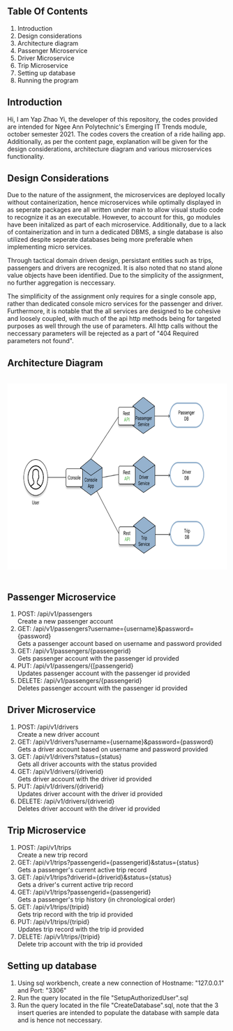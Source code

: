 <!-- TABLE OF CONTENTS -->
## Table Of Contents
<ol>
  <li>
    Introduction
  </li>
  <li>
    Design considerations
  </li>
  <li>
     Architecture diagram
  </li>
   <li>
    Passenger Microservice
  </li>
  <li>
    Driver Microservice
  </li>
  <li>
    Trip Microservice
  </li>
  <li>
    Setting up database
  </li>
  <li>
    Running the program
  </li>
</ol>



<!-- INTRODUCTION -->
## Introduction
Hi, I am Yap Zhao Yi, the developer of this repository, the codes provided are intended for Ngee Ann Polytechnic's Emerging IT Trends module, october semester 2021. The codes covers the creation of a ride hailing app. Additionally, as per the content page, explanation will be given for the design considerations, architecture diagram and various microservices functionality. 

<!-- DESIGN CONSIDERATIONS -->
## Design Considerations
Due to the nature of the assignment, the microservices are deployed locally without containerization, hence microservices while optimally displayed in as seperate packages are all written under main to allow visual studio code to recognize it as an executable. However, to account for this, go modules have been initalized as part of each microservice. Additionally, due to a lack of containerization and in turn a dedicated DBMS, a single database is also utilized despite seperate databases being more preferable when implementing micro services.

Through tactical domain driven design, persistant entities such as trips, passengers and drivers are recognized. It is also noted that no stand alone value objects have been identified. Due to the simplicity of the assignment, no further aggregation is neccessary. 

The simplificity of the assignment only requires for a single console app, rather than dedicated console micro services for the passenger and driver. Furthermore, it is notable that the all services are designed to be cohesive and loosely coupled, with much of the api http methods being for targeted purposes as well through the use of parameters. All http calls without the neccessary parameters will be rejected as a part of "404 Required parameters not found".

<!-- ARCHITECTURE DIAGRAM -->
## Architecture Diagram
<br />
<div align="center">
  <a href="https://github.com/ToxicOptimism-ZY/ETI-Asg1">
    <img src="architecture.png" alt="Logo" width="755" height="427">
  </a>
</div>
<br/>

<!-- Passenger Microservice -->
## Passenger Microservice

<ol>
    <li>
        POST: /api/v1/passengers <br />
        Create a new passenger account 
    </li>
    <li>
        GET: /api/v1/passengers?username={username}&password={password} <br />
        Gets a passenger account based on username and password provided
    </li>
    <li>
        GET: /api/v1/passengers/{passengerid} <br />
        Gets passenger account with the passenger id provided
    </li>
    <li>
        PUT: /api/v1/passengers/{[passengerid} <br />
        Updates passenger account with the passenger id provided
    </li>
    <li>
        DELETE: /api/v1/passengers/{passengerid} <br />
        Deletes passenger account with the passenger id provided
    </li>
 </ol>
 
 <!-- Driver Microservice -->
## Driver Microservice

<ol>
    <li>
        POST: /api/v1/drivers <br />
        Create a new driver account <br />
    </li>
    <li>
        GET: /api/v1/drivers?username={username}&password={password} <br />
        Gets a driver account based on username and password provided <br />
    </li>
     <li>
        GET: /api/v1/drivers?status={status} <br />
        Gets all driver accounts with the status provided <br />
    </li>
    <li>
        GET: /api/v1/drivers/{driverid} <br />
        Gets driver account with the driver id provided <br />
    </li>
    <li>
        PUT: /api/v1/drivers/{driverid} <br />
        Updates driver account with the driver id provided <br />
    </li>
    <li>
        DELETE: /api/v1/drivers/{driverid} <br />
        Deletes driver account with the driver id provided <br />
    </li>
 </ol>
 
<!-- Trip Microservice -->
## Trip Microservice

<ol>
    <li>
        POST: /api/v1/trips <br />
        Create a new trip record <br />
    </li>
    <li>
        GET: /api/v1/trips?passengerid={passengerid}&status={status} <br />
        Gets a passenger's current active trip record <br />
    </li>
    <li>
        GET: /api/v1/trips?driverid={driverid}&status={status} <br />
        Gets a driver's current active trip record <br />
    </li>
    <li>
        GET: /api/v1/trips?passengerid={passengerid} <br />
        Gets a passenger's trip history (in chronological order)
    </li>
    <li>
        GET: /api/v1/trips/{tripid} <br />
        Gets trip record with the trip id provided <br />
    </li>
    <li>
        PUT: /api/v1/trips/{tripid} <br />
        Updates trip record with the trip id provided <br />
    </li>
    <li>
        DELETE: /api/v1/trips/{tripid} <br />
        Delete trip account with the trip id provided <br />
    </li>
 </ol>
 
 <!-- SETTING UP DB -->
## Setting up database
<ol>
    <li>
        Using sql workbench, create a new connection of Hostname: "127.0.0.1" and Port: "3306"
    </li>
    <li>
        Run the query located in the file "SetupAuthorizedUser".sql
    </li>
    <li>
        Run the query located in the file "CreateDatabase".sql, note that the 3 insert queries are intended to populate the database with sample data and is hence not neccessary.
    </li>
 </ol>
